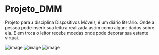 # Projeto_DMM

Projeto para a disciplina Dispositivos Móveis, é um diário literário. Onde a pessoa pode inserir sua leitura realizada assim como alguns dados sobre ela. E em troca o leitor recebe moedas onde pode decorar sua estante virtual. 

![image](https://user-images.githubusercontent.com/76081229/225771364-ce9e9057-cb42-40a1-a763-2f52078fb6a3.png)
![image](https://user-images.githubusercontent.com/76081229/225771397-1edf9c82-2b64-44f0-a3e9-ee53c2bb9a9b.png)
![image](https://user-images.githubusercontent.com/76081229/225771421-fbe2328f-097c-495a-a883-fe0ef2998615.png)

